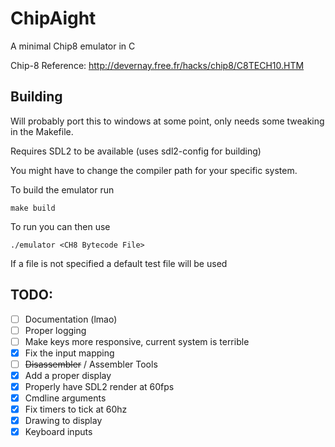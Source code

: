 
# ChipAight

A minimal Chip8 emulator in C

Chip-8 Reference: http://devernay.free.fr/hacks/chip8/C8TECH10.HTM

## Building

Will probably port this to windows at some point, only needs some tweaking in the Makefile.

Requires SDL2 to be available (uses sdl2-config for building)

You might have to change the compiler path for your specific system.

To build the emulator run 

```
make build
```

To run you can then use
```
./emulator <CH8 Bytecode File>
```
If a file is not specified a default test file will be used

## TODO:
 - [ ] Documentation (lmao)
 - [ ] Proper logging
 - [ ] Make keys more responsive, current system is terrible
 - [x] Fix the input mapping
 - [ ] <s>Disassembler</s> / Assembler Tools
 - [x] Add a proper display
 - [x] Properly have SDL2 render at 60fps
 - [x] Cmdline arguments
 - [x] Fix timers to tick at 60hz
 - [x] Drawing to display
 - [x] Keyboard inputs

